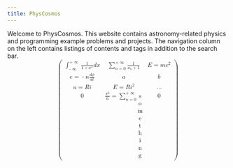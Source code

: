 ```yaml
---
title: PhysCosmos
---
```


Welcome to PhysCosmos.
This website contains astronomy-related physics and programming example problems and projects.
The navigation column on the left contains listings of contents and tags in addition to the search bar.
<math xmlns="http://www.w3.org/1998/Math/MathML" display="block" title="\begin{pmatrix} \int_{-\infty}^{+\infty} \frac{1}{1+x^2} d x &amp; \sum_{n=0}^{+\infty} \frac{1}{x_n+1} &amp; E = mc^2 \\   e = -n \frac{d\phi}{dt} &amp; a &amp; b \\ u=Ri &amp; E=Ri^2 &amp; \dots \\  0 &amp; \frac{\pi^2}{6} = \sum_{n=0}^{+\infty}\text{something} &amp; 0 \end{pmatrix} ">
  <mrow>
    <mrow>
      <mo>(</mo>
      <mtable>
        <mtr>
          <mtd>
            <msubsup>
              <mo largeop="true">∫</mo>
              <mrow>
                <mo>-</mo>
                <mo>∞</mo>
              </mrow>
              <mrow>
                <mo>+</mo>
                <mo>∞</mo>
              </mrow>
            </msubsup>
            <mfrac>
              <mrow>
                <mn>1</mn>
              </mrow>
              <mrow>
                <mn>1</mn>
                <mo>+</mo>
                <msup>
                  <mrow>
                    <mi>x</mi>
                  </mrow>
                  <mrow>
                    <mn>2</mn>
                  </mrow>
                </msup>
              </mrow>
            </mfrac>
            <mi>d</mi>
            <mi>x</mi>
          </mtd>
          <mtd>
            <munderover>
              <mo largeop="true">∑</mo>
              <mrow>
                <mi>n</mi>
                <mo>=</mo>
                <mn>0</mn>
              </mrow>
              <mrow>
                <mo>+</mo>
                <mo>∞</mo>
              </mrow>
            </munderover>
            <mfrac>
              <mrow>
                <mn>1</mn>
              </mrow>
              <mrow>
                <msub>
                  <mrow>
                    <mi>x</mi>
                  </mrow>
                  <mrow>
                    <mi>n</mi>
                  </mrow>
                </msub>
                <mo>+</mo>
                <mn>1</mn>
              </mrow>
            </mfrac>
          </mtd>
          <mtd>
            <mi>E</mi>
            <mo>=</mo>
            <mi>m</mi>
            <msup>
              <mrow>
                <mi>c</mi>
              </mrow>
              <mrow>
                <mn>2</mn>
              </mrow>
            </msup>
          </mtd>
        </mtr>
        <mtr>
          <mtd>
            <mi>e</mi>
            <mo>=</mo>
            <mo>-</mo>
            <mi>n</mi>
            <mfrac>
              <mrow>
                <mi>d</mi>
                <mi>ϕ</mi>
              </mrow>
              <mrow>
                <mi>d</mi>
                <mi>t</mi>
              </mrow>
            </mfrac>
          </mtd>
          <mtd>
            <mi>a</mi>
          </mtd>
          <mtd>
            <mi>b</mi>
          </mtd>
        </mtr>
        <mtr>
          <mtd>
            <mi>u</mi>
            <mo>=</mo>
            <mi>R</mi>
            <mi>i</mi>
          </mtd>
          <mtd>
            <mi>E</mi>
            <mo>=</mo>
            <mi>R</mi>
            <msup>
              <mrow>
                <mi>i</mi>
              </mrow>
              <mrow>
                <mn>2</mn>
              </mrow>
            </msup>
          </mtd>
          <mtd>
            <mo>…</mo>
          </mtd>
        </mtr>
        <mtr>
          <mtd>
            <mn>0</mn>
          </mtd>
          <mtd>
            <mfrac>
              <mrow>
                <msup>
                  <mrow>
                    <mi>π</mi>
                  </mrow>
                  <mrow>
                    <mn>2</mn>
                  </mrow>
                </msup>
              </mrow>
              <mrow>
                <mn>6</mn>
              </mrow>
            </mfrac>
            <mo>=</mo>
            <munderover>
              <mo largeop="true">∑</mo>
              <mrow>
                <mi>n</mi>
                <mo>=</mo>
                <mn>0</mn>
              </mrow>
              <mrow>
                <mo>+</mo>
                <mo>∞</mo>
              </mrow>
            </munderover>
            <mtext mathvariant="normal">
              <mi>s</mi>
              <mi>o</mi>
              <mi>m</mi>
              <mi>e</mi>
              <mi>t</mi>
              <mi>h</mi>
              <mi>i</mi>
              <mi>n</mi>
              <mi>g</mi>
            </mtext>
          </mtd>
          <mtd>
            <mn>0</mn>
          </mtd>
        </mtr>
      </mtable>
      <mo>)</mo>
    </mrow>
  </mrow>
</math>
